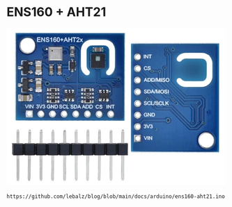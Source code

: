 # ENS160 + AHT21

![](images/ENS160-AHT21.jpg)

```.arduino reference
https://github.com/lebalz/blog/blob/main/docs/arduino/ens160-aht21.ino
```
